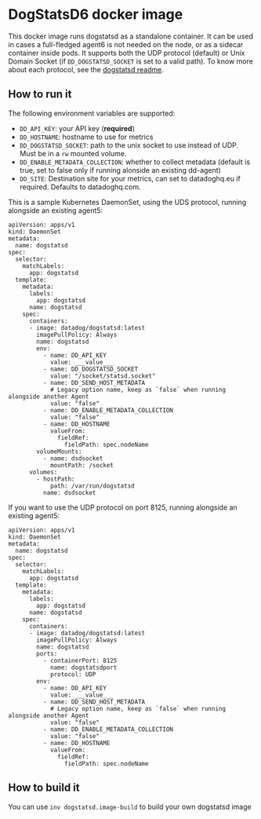 # DogStatsD6 docker image

This docker image runs dogstatsd as a standalone container. It can be used in cases a full-fledged agent6 is not needed on the node, or as a sidecar container inside pods. It supports both the UDP protocol (default) or Unix Domain Socket (if `DD_DOGSTATSD_SOCKET` is set to a valid path). To know more about each protocol, see the [dogstatsd readme](../../../cmd/dogstatsd/README.md).

## How to run it

The following environment variables are supported:

  - `DD_API_KEY`: your API key (**required**)
  - `DD_HOSTNAME`: hostname to use for metrics
  - `DD_DOGSTATSD_SOCKET`: path to the unix socket to use instead of UDP. Must be in a `rw` mounted volume.
  - `DD_ENABLE_METADATA_COLLECTION`: whether to collect metadata (default is true, set to false only if running alonside an existing dd-agent)
  - `DD_SITE`: Destination site for your metrics, can set to datadoghq.eu if required. Defaults to datadoghq.com.

This is a sample Kubernetes DaemonSet, using the UDS protocol, running alongside an existing agent5:

```
apiVersion: apps/v1
kind: DaemonSet
metadata:
  name: dogstatsd
spec:
  selector:
    matchLabels:
      app: dogstatsd
  template:
    metadata:
      labels:
        app: dogstatsd
      name: dogstatsd
    spec:
      containers:
      - image: datadog/dogstatsd:latest
        imagePullPolicy: Always
        name: dogstatsd
        env:
          - name: DD_API_KEY
            value: ___value___
          - name: DD_DOGSTATSD_SOCKET
            value: "/socket/statsd.socket"
          - name: DD_SEND_HOST_METADATA
            # Legacy option name, keep as `false` when running alongside another Agent 
            value: "false"
          - name: DD_ENABLE_METADATA_COLLECTION
            value: "false"
          - name: DD_HOSTNAME
            valueFrom:
              fieldRef:
                fieldPath: spec.nodeName
        volumeMounts:
          - name: dsdsocket
            mountPath: /socket
      volumes:
        - hostPath:
            path: /var/run/dogstatsd
          name: dsdsocket
```

If you want to use the UDP protocol on port 8125, running alongside an existing agent5:

```
apiVersion: apps/v1
kind: DaemonSet
metadata:
  name: dogstatsd
spec:
  selector:
    matchLabels:
      app: dogstatsd
  template:
    metadata:
      labels:
        app: dogstatsd
      name: dogstatsd
    spec:
      containers:
      - image: datadog/dogstatsd:latest
        imagePullPolicy: Always
        name: dogstatsd
        ports:
          - containerPort: 8125
            name: dogstatsdport
            protocol: UDP
        env:
          - name: DD_API_KEY
            value: ___value___
          - name: DD_SEND_HOST_METADATA
            # Legacy option name, keep as `false` when running alongside another Agent 
            value: "false"
          - name: DD_ENABLE_METADATA_COLLECTION
            value: "false"
          - name: DD_HOSTNAME
            valueFrom:
              fieldRef:
                fieldPath: spec.nodeName
```

## How to build it

You can use `inv dogstatsd.image-build` to build your own dogstatsd image
